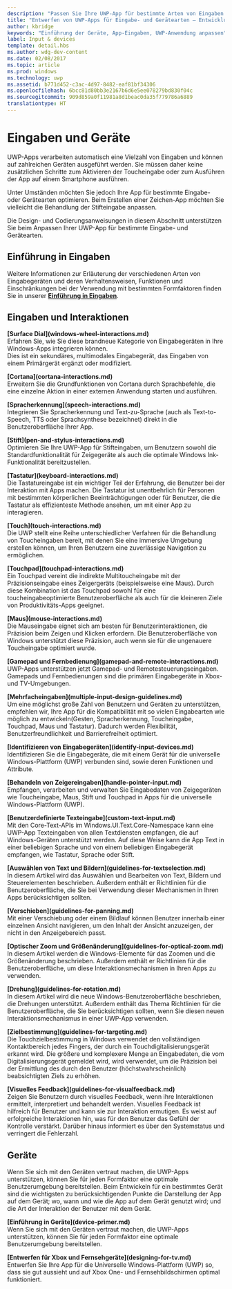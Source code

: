 ```yaml
---
description: "Passen Sie Ihre UWP-App für bestimmte Arten von Eingaben und Geräten an. Nutzen Sie die Vorteile von Touch- und Sprachbefehlen. Führen Sie Ihre Apps auf Xbox, Telefonen und sogar dem Fernseher aus."
title: "Entwerfen von UWP-Apps für Eingabe- und Gerätearten – Entwicklung von Windows-Apps"
author: kbridge
keywords: "Einführung der Geräte, App-Eingaben, UWP-Anwendung anpassen"
label: Input & devices
template: detail.hbs
ms.author: wdg-dev-content
ms.date: 02/08/2017
ms.topic: article
ms.prod: windows
ms.technology: uwp
ms.assetid: b771d452-c3ac-4d97-8482-eaf81bf34306
ms.openlocfilehash: 6bcc81d80bb3e2167b6d6e5ee078279bd830f04c
ms.sourcegitcommit: 909d859a0f11981a8d1beac0da35f779786a6889
translationtype: HT
---
```

# <a name="inputs-and-devices"></a>Eingaben und Geräte

<link rel="stylesheet" href="https://az835927.vo.msecnd.net/sites/uwp/Resources/css/custom.css">

UWP-Apps verarbeiten automatisch eine Vielzahl von Eingaben und können auf zahlreichen Geräten ausgeführt werden. Sie müssen daher keine zusätzlichen Schritte zum Aktivieren der Toucheingabe oder zum Ausführen der App auf einem Smartphone ausführen.

Unter Umständen möchten Sie jedoch Ihre App für bestimmte Eingabe- oder Gerätearten optimieren. Beim Erstellen einer Zeichen-App möchten Sie vielleicht die Behandlung der Stifteingabe anpassen.

Die Design- und Codierungsanweisungen in diesem Abschnitt unterstützen Sie beim Anpassen Ihrer UWP-App für bestimmte Eingabe- und Gerätearten.

## <a name="input-primer"></a>Einführung in Eingaben

Weitere Informationen zur Erläuterung der verschiedenen Arten von Eingabegeräten und deren Verhaltensweisen, Funktionen und Einschränkungen bei der Verwendung mit bestimmten Formfaktoren finden Sie in unserer <b>[Einführung in Eingaben](input-primer.md)</b>.

## <a name="inputs-and-interactions"></a>Eingaben und Interaktionen

<div class="side-by-side">
<div class="side-by-side-content">
<p>
<b>[Surface Dial](windows-wheel-interactions.md)</b><br/>
Erfahren Sie, wie Sie diese brandneue Kategorie von Eingabegeräten in Ihre Windows-Apps integrieren können.</br>
Dies ist ein sekundäres, multimodales Eingabegerät, das Eingaben von einem Primärgerät ergänzt oder modifiziert.
</p>
</div>
</div>

<div class="side-by-side">
<div class="side-by-side-content">
<div class="side-by-side-content-left">
<p>
<b>[Cortana](cortana-interactions.md)</b><br/>
Erweitern Sie die Grundfunktionen von Cortana durch Sprachbefehle, die eine einzelne Aktion in einer externen Anwendung starten und ausführen.
</p>
</div>
<div class="side-by-side-content-right">
<p>
<b>[Spracherkennung](speech-interactions.md)</b><br/>
Integrieren Sie Spracherkennung und Text-zu-Sprache (auch als Text-to-Speech, TTS oder Sprachsynthese bezeichnet) direkt in die Benutzeroberfläche Ihrer App.
</p>
</div>
</div>
</div>

<div class="side-by-side">
<div class="side-by-side-content">
<div class="side-by-side-content-left">
<p>
<b>[Stift](pen-and-stylus-interactions.md)</b><br/>
Optimieren Sie Ihre UWP-App für Stifteingaben, um Benutzern sowohl die Standardfunktionalität für Zeigegeräte als auch die optimale Windows Ink-Funktionalität bereitzustellen.
</p>
</div>
<div class="side-by-side-content-right">
<p>
<b>[Tastatur](keyboard-interactions.md)</b><br/>
Die Tastatureingabe ist ein wichtiger Teil der Erfahrung, die Benutzer bei der Interaktion mit Apps machen. Die Tastatur ist unentbehrlich für Personen mit bestimmten körperlichen Beeinträchtigungen oder für Benutzer, die die Tastatur als effizienteste Methode ansehen, um mit einer App zu interagieren.
</p>
</div>
</div>
</div>

<div class="side-by-side">
<div class="side-by-side-content">
<div class="side-by-side-content-left">
<p>
<b>[Touch](touch-interactions.md)</b><br/>
Die UWP stellt eine Reihe unterschiedlicher Verfahren für die Behandlung von Toucheingaben bereit, mit denen Sie eine immersive Umgebung erstellen können, um Ihren Benutzern eine zuverlässige Navigation zu ermöglichen.
</p>
</div>
<div class="side-by-side-content-right">
<p>
<b>[Touchpad](touchpad-interactions.md)</b><br/>
Ein Touchpad vereint die indirekte Multitoucheingabe mit der Präzisionseingabe eines Zeigergeräts (beispielsweise eine Maus). Durch diese Kombination ist das Touchpad sowohl für eine toucheingabeoptimierte Benutzeroberfläche als auch für die kleineren Ziele von Produktivitäts-Apps geeignet.
</p>
</div>
</div>
</div>

<div class="side-by-side">
<div class="side-by-side-content">
<div class="side-by-side-content-left">
<p>
<b>[Maus](mouse-interactions.md)</b><br/>
Die Mauseingabe eignet sich am besten für Benutzerinteraktionen, die Präzision beim Zeigen und Klicken erfordern. Die Benutzeroberfläche von Windows unterstützt diese Präzision, auch wenn sie für die ungenauere Toucheingabe optimiert wurde.
</p>
</div>
<div class="side-by-side-content-right">
<p>
<b>[Gamepad und Fernbedienung](gamepad-and-remote-interactions.md)</b><br/>
UWP-Apps unterstützen jetzt Gamepad- und Remotesteuerungseingaben. Gamepads und Fernbedienungen sind die primären Eingabegeräte in Xbox- und TV-Umgebungen.
</p>
</div>
</div>
</div>

<div class="side-by-side">
<div class="side-by-side-content">
<p>
<b>[Mehrfacheingaben](multiple-input-design-guidelines.md)</b><br/>
Um eine möglichst große Zahl von Benutzern und Geräten zu unterstützen, empfehlen wir, Ihre App für die Kompatibilität mit so vielen Eingabearten wie möglich zu entwickeln(Gesten, Spracherkennung, Toucheingabe, Touchpad, Maus und Tastatur). Dadurch werden Flexibilität, Benutzerfreundlichkeit und Barrierefreiheit optimiert.
</p>
</div>
</div>

<div class="side-by-side">
<div class="side-by-side-content">
<div class="side-by-side-content-left">
<p>
<b>[Identifizieren von Eingabegeräten](identify-input-devices.md)</b><br/>
Identifizieren Sie die Eingabegeräte, die mit einem Gerät für die universelle Windows-Plattform (UWP) verbunden sind, sowie deren Funktionen und Attribute.
</p>
</div>
<div class="side-by-side-content-right">
<p>
<b>[Behandeln von Zeigereingaben](handle-pointer-input.md)</b><br/>
Empfangen, verarbeiten und verwalten Sie Eingabedaten von Zeigegeräten wie Toucheingabe, Maus, Stift und Touchpad in Apps für die universelle Windows-Plattform (UWP).
</p>
</div>
</div>
</div>

<div class="side-by-side">
<div class="side-by-side-content">
<div class="side-by-side-content-left">
<p><b>[Benutzerdefinierte Texteingabe](custom-text-input.md)</b><br/>
Mit den Core-Text-APIs im Windows.UI.Text.Core-Namespace kann eine UWP-App Texteingaben von allen Textdiensten empfangen, die auf Windows-Geräten unterstützt werden. Auf diese Weise kann die App Text in einer beliebigen Sprache und von einem beliebigen Eingabegerät empfangen, wie Tastatur, Sprache oder Stift.
</p>
</div>
<div class="side-by-side-content-right">
<p>
<b>[Auswählen von Text und Bildern](guidelines-for-textselection.md)</b><br/>
In diesem Artikel wird das Auswählen und Bearbeiten von Text, Bildern und Steuerelementen beschrieben. Außerdem enthält er Richtlinien für die Benutzeroberfläche, die Sie bei Verwendung dieser Mechanismen in Ihren Apps berücksichtigen sollten.
</p>
</div>
</div>
</div>

<div class="side-by-side">
<div class="side-by-side-content">
<p>
<b>[Verschieben](guidelines-for-panning.md)</b><br/>
Mit einer Verschiebung oder einem Bildlauf können Benutzer innerhalb einer einzelnen Ansicht navigieren, um den Inhalt der Ansicht anzuzeigen, der nicht in den Anzeigebereich passt.
</p>
</div>
</div>

<div class="side-by-side">
<div class="side-by-side-content">
<div class="side-by-side-content-left">
<p>
<b>[Optischer Zoom und Größenänderung](guidelines-for-optical-zoom.md)</b><br/>
In diesem Artikel werden die Windows-Elemente für das Zoomen und die Größenänderung beschrieben. Außerdem enthält er Richtlinien für die Benutzeroberfläche, um diese Interaktionsmechanismen in Ihren Apps zu verwenden.
</p>
</div>
<div class="side-by-side-content-right">
<p>
<b>[Drehung](guidelines-for-rotation.md)</b><br/>
In diesem Artikel wird die neue Windows-Benutzeroberfläche beschrieben, die Drehungen unterstützt. Außerdem enthält das Thema Richtlinien für die Benutzeroberfläche, die Sie berücksichtigen sollten, wenn Sie diesen neuen Interaktionsmechanismus in einer UWP-App verwenden.
</p>
</div>
</div>
</div>

<div class="side-by-side">
<div class="side-by-side-content">
<div class="side-by-side-content-left">
<p><b>[Zielbestimmung](guidelines-for-targeting.md)</b><br/>
Die Touchzielbestimmung in Windows verwendet den vollständigen Kontaktbereich jedes Fingers, der durch ein Touchdigitalisierungsgerät erkannt wird. Die größere und komplexere Menge an Eingabedaten, die vom Digitalisierungsgerät gemeldet wird, wird verwendet, um die Präzision bei der Ermittlung des durch den Benutzer (höchstwahrscheinlich) beabsichtigten Ziels zu erhöhen.
</p>
</div>
<div class="side-by-side-content-right">
<p><b>[Visuelles Feedback](guidelines-for-visualfeedback.md)</b><br/>
Zeigen Sie Benutzern durch visuelles Feedback, wenn ihre Interaktionen ermittelt, interpretiert und behandelt werden. Visuelles Feedback ist hilfreich für Benutzer und kann sie zur Interaktion ermutigen. Es weist auf erfolgreiche Interaktionen hin, was für den Benutzer das Gefühl der Kontrolle verstärkt. Darüber hinaus informiert es über den Systemstatus und verringert die Fehlerzahl.
</p>
</div>
</div>
</div>

## <a name="devices"></a>Geräte

Wenn Sie sich mit den Geräten vertraut machen, die UWP-Apps unterstützen, können Sie für jeden Formfaktor eine optimale Benutzerumgebung bereitstellen. Beim Entwickeln für ein bestimmtes Gerät sind die wichtigsten zu berücksichtigenden Punkte die Darstellung der App auf dem Gerät; wo, wann und wie die App auf dem Gerät genutzt wird; und die Art der Interaktion der Benutzer mit dem Gerät.

<div class="side-by-side">
<div class="side-by-side-content">
  <div class="side-by-side-content-left">
<p><b>[Einführung in Geräte](device-primer.md)</b><br/>Wenn Sie sich mit den Geräten vertraut machen, die UWP-Apps unterstützen, können Sie für jeden Formfaktor eine optimale Benutzerumgebung bereitstellen.
</p>
  </div>
  <div class="side-by-side-content-right">
<p><b>[Entwerfen für Xbox und Fernsehgeräte](designing-for-tv.md)</b><br/>Entwerfen Sie Ihre App für die Universelle Windows-Plattform (UWP) so, dass sie gut aussieht und auf Xbox One- und Fernsehbildschirmen optimal funktioniert.
</p>
  </div>
</div>
</div>
